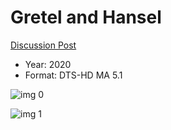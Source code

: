 # Gretel and Hansel

[Discussion Post](https://www.avsforum.com/threads/bass-eq-for-filtered-movies.2995212/post-59544838)

* Year: 2020
* Format: DTS-HD MA 5.1

![img 0](https://i.imgur.com/zblwkjQ.jpg)

![img 1](https://i.imgur.com/hq2s4I8.png)

